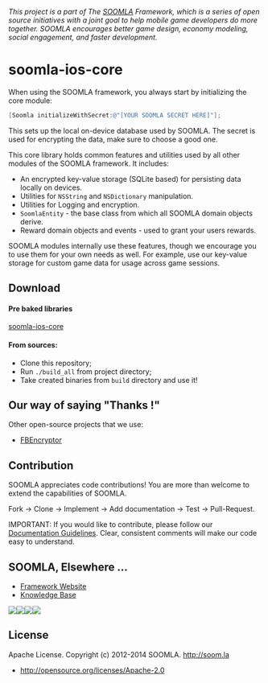 *This project is a part of The [SOOMLA](http://www.soom.la) Framework, which is a series of open source initiatives with a joint goal to help mobile game developers do more together. SOOMLA encourages better game design, economy modeling, social engagement, and faster development.*

soomla-ios-core
===============

When using the SOOMLA framework, you always start by initializing the core module:
```objective-c
[Soomla initializeWithSecret:@"[YOUR SOOMLA SECRET HERE]"];
```

This sets up the local on-device database used by SOOMLA.  The secret is used for encrypting the data, make sure to choose a good one.

This core library holds common features and utilities used by all other modules of the SOOMLA framework.
It includes:
* An encrypted key-value storage (SQLite based) for persisting data locally on devices.
* Utilities for `NSString` and `NSDictionary` manipulation.
* Utilities for Logging and encryption.
* `SoomlaEntity` - the base class from which all SOOMLA domain objects derive.
* Reward domain objects and events - used to grant your users rewards.

SOOMLA modules internally use these features, though we encourage you to use them for your own needs as well.  For example, use our key-value storage for custom game data for usage across game sessions.

## Download

#### Pre baked libraries

[soomla-ios-core](http://library.soom.la/fetch/ios-core/latest?cf=github)

#### From sources:
 - Clone this repository;
 - Run `./build_all` from project directory;
 - Take created binaries from `build` directory and use it!


Our way of saying "Thanks !"
---

Other open-source projects that we use:

* [FBEncryptor](https://github.com/dev5tec/FBEncryptor)

Contribution
---
SOOMLA appreciates code contributions! You are more than welcome to extend the capabilities of SOOMLA.

Fork -> Clone -> Implement -> Add documentation -> Test -> Pull-Request.

IMPORTANT: If you would like to contribute, please follow our [Documentation Guidelines](https://github.com/soomla/ios-store/blob/master/documentation.md). Clear, consistent comments will make our code easy to understand.

## SOOMLA, Elsewhere ...

+ [Framework Website](http://www.soom.la/)
+ [Knowledge Base](http://know.soom.la/)


<a href="https://www.facebook.com/pages/The-SOOMLA-Project/389643294427376"><img src="http://know.soom.la/img/tutorial_img/social/Facebook.png"></a><a href="https://twitter.com/Soomla"><img src="http://know.soom.la/img/tutorial_img/social/Twitter.png"></a><a href="https://plus.google.com/+SoomLa/posts"><img src="http://know.soom.la/img/tutorial_img/social/GoogleP.png"></a><a href ="https://www.youtube.com/channel/UCR1-D9GdSRRLD0fiEDkpeyg"><img src="http://know.soom.la/img/tutorial_img/social/Youtube.png"></a>

License
---
Apache License. Copyright (c) 2012-2014 SOOMLA. http://soom.la
+ http://opensource.org/licenses/Apache-2.0
